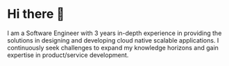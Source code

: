 # Hi there 👋
I am a Software Engineer with 3 years in-depth experience in providing the solutions in designing and developing cloud native scalable applications. I continuously seek challenges to expand my knowledge horizons and gain expertise in product/service development.   
